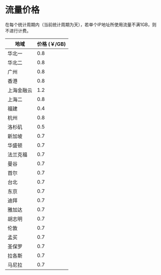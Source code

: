 # 流量价格

在每个统计周期内（当前统计周期为天），若单个IP地址所使用流量不满1GB，则不进行计费。

| 地域    | 价格 (￥/GB) |
| ----- | --------- |
| 华北一   | 0.8       |
| 华北二   | 0.8       |
| 广州    | 0.8       |
| 香港    | 0.8       |
| 上海金融云 | 1.2       |
| 上海二   | 0.8       |
| 福建   | 0.4       |
| 杭州  | 0.8       |
| 洛杉矶   | 0.5       |
| 新加坡   | 0.7       |
| 华盛顿   | 0.7       |
| 法兰克福  | 0.7       |
| 曼谷    | 0.7       |
| 首尔    | 0.7       |
| 台北    | 0.7       |
| 东京    | 0.7       |
| 迪拜    | 0.7       |
| 雅加达   | 0.7       |
| 胡志明   | 0.7       |
| 伦敦    | 0.7       |
| 孟买    | 0.7       |
| 圣保罗   | 0.7       |
| 拉各斯   | 0.7       |
| 马尼拉   | 0.7       |


